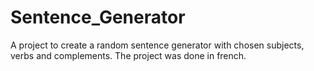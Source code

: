 # Sentence_Generator

A project to create a random sentence generator with chosen subjects, verbs and complements. The project was done in french.
